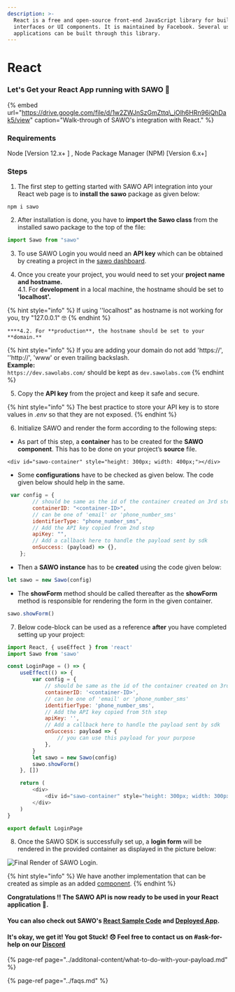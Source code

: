 ```yaml
---
description: >-
  React is a free and open-source front-end JavaScript library for building user
  interfaces or UI components. It is maintained by Facebook. Several useful
  applications can be built through this library.
---
```


# React

### Let's Get your React App running with SAWO 🙌 

{% embed url="https://drive.google.com/file/d/1w2ZWJnSzGmZttq\_iOlh6HRn96iQhDak5/view" caption="Walk-through of SAWO\'s integration with React." %}

### **Requirements**

Node \[Version 12.x+ \] , Node Package Manager \(NPM\) \[Version 6.x+\]

### **Steps**

1. The first step to getting started with SAWO API integration into your React web page is to **install the sawo** package as given below:

```text
npm i sawo
```

2. After installation is done, you have to **import the Sawo class** from the installed sawo package to the top of the file:

```javascript
import Sawo from "sawo"
```

3. To use SAWO Login you would need an **API key** which can be obtained by creating a project in the [sawo dashboard](https://dev.sawolabs.com/). 

4.  Once you create your project, you would need to set your **project name and hostname.**  
    4.1. For **development** in a local machine, the hostname should be set to **'localhost'.**

{% hint style="info" %}
If using ''localhost" as hostname is not working for you, try "127.0.0.1" 🤓 
{% endhint %}

    ****4.2. For **production**, the hostname should be set to your **domain.** 

{% hint style="info" %}
If you are adding your domain do not add 'https://', ''http://', 'www' or even trailing backslash.  
**Example:**  
`https://dev.sawolabs.com/` should be kept as `dev.sawolabs.com`
{% endhint %}

5. Copy the **API key** from the project and keep it safe and secure.

{% hint style="info" %}
The best practice to store your API key is to store values in _.env_  so that they are not exposed.
{% endhint %}

6. Initialize SAWO and render the form according to the following steps:

* As part of this step, a **container** has to be created for the **SAWO component**. This has to be done on your project’s **source** file.

```markup
<div id="sawo-container" style="height: 300px; width: 400px;"></div>
```

* Some **configurations** have to be checked as given below. The code given below should help in the same.

```javascript
 var config = {
        // should be same as the id of the container created on 3rd step
        containerID: "<container-ID>",
        // can be one of 'email' or 'phone_number_sms'
        identifierType: "phone_number_sms",
        // Add the API key copied from 2nd step
        apiKey: "",
        // Add a callback here to handle the payload sent by sdk
        onSuccess: (payload) => {},
    };
```

* Then a **SAWO instance** has to be **created** using the code given below:

```javascript
let sawo = new Sawo(config)
```

* The **showForm** method should be called thereafter as the **showForm** method is responsible for rendering the form in the given container.

```javascript
sawo.showForm()
```

7.  Below code-block can be used as a reference **after** you have completed setting up your project:

```javascript
import React, { useEffect } from 'react'
import Sawo from 'sawo'

const LoginPage = () => {
    useEffect(() => {
        var config = {
            // should be same as the id of the container created on 3rd step
            containerID: '<container-ID>',
            // can be one of 'email' or 'phone_number_sms'
            identifierType: 'phone_number_sms',
            // Add the API key copied from 5th step
            apiKey: '',
            // Add a callback here to handle the payload sent by sdk
            onSuccess: payload => {
                // you can use this payload for your purpose
            },
        }
        let sawo = new Sawo(config)
        sawo.showForm()
    }, [])

    return (
        <div>
            <div id="sawo-container" style="height: 300px; width: 300px;"></div>
        </div>
    )
}

export default LoginPage
```

8. Once the SAWO SDK is successfully set up, a **login form** will be rendered in the provided container as displayed in the picture below:

![Final Render of SAWO Login.](../.gitbook/assets/sawo.png)

{% hint style="info" %}
We have another implementation that can be created as simple as an added [component](../additonal-content/react-component.md).
{% endhint %}

**Congratulations !! The SAWO API is now ready to be used in your React application** 🤘**.**  

#### You can also check out SAWO's [React Sample Code](https://github.com/sawolabs/React-Sample-App) and [Deployed App](https://sawo-react-sample-app.netlify.app/).

#### It's okay, we get it! You got Stuck! 😞 Feel free to contact us on \#ask-for-help on our [Discord](https://discord.com/invite/TpnCfMUE5P)

{% page-ref page="../additonal-content/what-to-do-with-your-payload.md" %}

{% page-ref page="../faqs.md" %}

